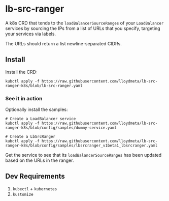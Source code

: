 # lb-src-ranger

A k8s CRD that tends to the `loadBalancerSourceRanges` of your `LoadBalancer` services by sourcing the IPs from
a list of URLs that you specify, targeting your services via labels.

The URLs should return a list newline-separated CIDRs.

## Install

Install the CRD:

```shell
kubctl apply -f https://raw.githubusercontent.com/lloydmeta/lb-src-ranger-k8s/blob/lb-src-ranger.yaml
```

### See it in action

Optionally install the samples:

```shell
# Create a LoadBalancer service
kubctl apply -f https://raw.githubusercontent.com/lloydmeta/lb-src-ranger-k8s/blob/config/samples/dummy-service.yaml

# Create a LbSrcRanger
kubctl apply -f https://raw.githubusercontent.com/lloydmeta/lb-src-ranger-k8s/blob/config/samples/lbsrcranger_v1beta1_lbsrcranger.yaml
```

Get the service to see that its `loadBalancerSourceRanges` has been updated based on the URLs in the ranger.

## Dev Requirements

1. `kubectl` + `kubernetes`
2. `kustomize`